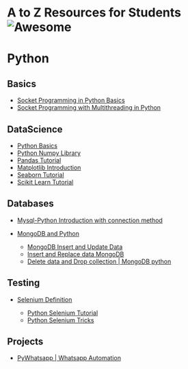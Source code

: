 # A to Z Resources for Students ![Awesome](https://cdn.rawgit.com/sindresorhus/awesome/d7305f38d29fed78fa85652e3a63e154dd8e8829/media/badge.svg)

# Python

## Basics
+ <a href = "https://realpython.com/python-sockets/"> Socket Programming in Python Basics</a>
+ <a href="https://www.geeksforgeeks.org/socket-programming-multi-threading-python/"> Socket Programming with Multithreading in Python</a>


## DataScience

+ <a href = "https://anh.cs.luc.edu/331/notes/PythonBasics.pdf"> Python Basics</a>
+ <a href = "http://cs231n.github.io/python-numpy-tutorial/"> Python Numpy Library</a>
+ <a href = "https://www.youtube.com/watch?v=B42n3Pc-N2A"> Pandas Tutorial </a>
+ <a href = "https://www.geeksforgeeks.org/python-introduction-matplotlib/"> Matplotlib Introduction</a>
+ <a href = "https://www.tutorialspoint.com/seaborn/index.htm"> Seaborn Tutorial</a>
+ <a href = "https://www.youtube.com/watch?v=-BQCB6Uch1g">Scikit Learn Tutorial</a>


## Databases

+ <a href = "https://www.geeksforgeeks.org/mysqldb-connection-python/"> Mysql-Python Introduction with connection method</a>

+ <a href = "https://www.geeksforgeeks.org/mongodb-and-python/">MongoDB and Python</a>

  + <a href = "https://www.geeksforgeeks.org/mongodb-python-insert-update-data/">MongoDB Insert and Update Data</a>
  + <a href = "https://www.geeksforgeeks.org/mongodb-python-insert-replace_one-replace_many/">Insert and Replace data MongoDB</a>
  + <a href = "https://www.geeksforgeeks.org/mongodb-python-delete-data-drop-collection/">Delete data and Drop collection | MongoDB python </a>


## Testing

+ <a href = "https://www.geeksforgeeks.org/software-engineering-selenium-an-automation-tool/"> Selenium Definition</a>

  + <a href = "https://www.guru99.com/selenium-python.html">Python Selenium Tutorial</a>
  + <a href = "https://www.geeksforgeeks.org/selenium-python-tricks/"> Python Selenium Tricks</a>


## **Projects**
+ <a href ="https://github.com/shauryauppal/PyWhatsapp">PyWhatsapp | Whatsapp Automation </a>
